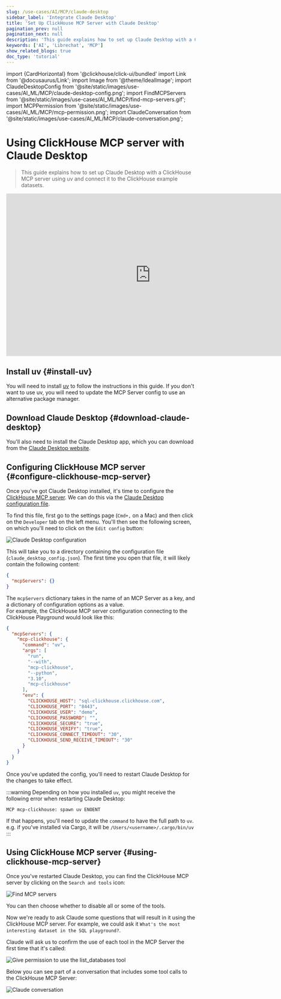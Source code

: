 ```yaml
---
slug: /use-cases/AI/MCP/claude-desktop
sidebar_label: 'Integrate Claude Desktop'
title: 'Set Up ClickHouse MCP Server with Claude Desktop'
pagination_prev: null
pagination_next: null
description: 'This guide explains how to set up Claude Desktop with a ClickHouse MCP server.'
keywords: ['AI', 'Librechat', 'MCP']
show_related_blogs: true
doc_type: 'tutorial'
---
```


import {CardHorizontal} from '@clickhouse/click-ui/bundled'
import Link from '@docusaurus/Link';
import Image from '@theme/IdealImage';
import ClaudeDesktopConfig from '@site/static/images/use-cases/AI_ML/MCP/claude-desktop-config.png';
import FindMCPServers from '@site/static/images/use-cases/AI_ML/MCP/find-mcp-servers.gif';
import MCPPermission from '@site/static/images/use-cases/AI_ML/MCP/mcp-permission.png';
import ClaudeConversation from '@site/static/images/use-cases/AI_ML/MCP/claude-conversation.png';

# Using ClickHouse MCP server with Claude Desktop

> This guide explains how to set up Claude Desktop with a ClickHouse MCP server using uv
> and connect it to the ClickHouse example datasets.

<iframe width="768" height="432" src="https://www.youtube.com/embed/y9biAm_Fkqw?si=9PP3-1Y1fvX8xy7q" title="YouTube video player" frameborder="0" allow="accelerometer; autoplay; clipboard-write; encrypted-media; gyroscope; picture-in-picture; web-share" referrerpolicy="strict-origin-when-cross-origin" allowfullscreen></iframe>

<VerticalStepper headerLevel="h2">

## Install uv {#install-uv}

You will need to install [uv](https://docs.astral.sh/uv/) to follow the instructions in this guide.
If you don't want to use uv, you will need to update the MCP Server config to use an alternative package manager.

## Download Claude Desktop {#download-claude-desktop}

You'll also need to install the Claude Desktop app, which you can download from the [Claude Desktop website](https://claude.ai/desktop).

## Configuring ClickHouse MCP server {#configure-clickhouse-mcp-server}

Once you've got Claude Desktop installed, it's time to configure the [ClickHouse MCP server](https://github.com/ClickHouse/mcp-clickhouse).
We can do this via the [Claude Desktop configuration file](https://claude.ai/docs/configuration).

To find this file, first go to the settings page (`Cmd+,` on a Mac) and then click on the `Developer` tab on the left menu.
You'll then see the following screen, on which you'll need to click on the `Edit config` button:

<Image img={ClaudeDesktopConfig} alt="Claude Desktop configuration" size="md" />

This will take you to a directory containing the configuration file (`claude_desktop_config.json`).
The first time you open that file, it will likely contain the following content:

```json
{
  "mcpServers": {}
}
```

The `mcpServers` dictionary takes in the name of an MCP Server as a key, and a dictionary of configuration options as a value.  
For example, the ClickHouse MCP server configuration connecting to the ClickHouse Playground would look like this:

```json
{
  "mcpServers": {
    "mcp-clickhouse": {
      "command": "uv",
      "args": [
        "run",
        "--with",
        "mcp-clickhouse",
        "--python",
        "3.10",
        "mcp-clickhouse"
      ],
      "env": {
        "CLICKHOUSE_HOST": "sql-clickhouse.clickhouse.com",
        "CLICKHOUSE_PORT": "8443",
        "CLICKHOUSE_USER": "demo",
        "CLICKHOUSE_PASSWORD": "",
        "CLICKHOUSE_SECURE": "true",
        "CLICKHOUSE_VERIFY": "true",
        "CLICKHOUSE_CONNECT_TIMEOUT": "30",
        "CLICKHOUSE_SEND_RECEIVE_TIMEOUT": "30"
      }
    }
  }
}
```

Once you've updated the config, you'll need to restart Claude Desktop for the changes to take effect. 

:::warning
Depending on how you installed `uv`, you might receive the following error when restarting Claude Desktop:

```text
MCP mcp-clickhouse: spawn uv ENOENT
```

If that happens, you'll need to update the `command` to have the full path to `uv`. e.g. if you've installed via Cargo, it will be `/Users/<username>/.cargo/bin/uv`
:::

## Using ClickHouse MCP server {#using-clickhouse-mcp-server}

Once you've restarted Claude Desktop, you can find the ClickHouse MCP server by clicking on the `Search and tools` icon:

<Image img={FindMCPServers} alt="Find MCP servers" size="md" />
<br/>

You can then choose whether to disable all or some of the tools.

Now we're ready to ask Claude some questions that will result in it using the ClickHouse MCP server.
For example, we could ask it `What's the most interesting dataset in the SQL playground?`.

Claude will ask us to confirm the use of each tool in the MCP Server the first time that it's called:

<Image img={MCPPermission} alt="Give permission to use the list_databases tool" size="md" />

Below you can see part of a conversation that includes some tool calls to the ClickHouse MCP Server:

<Image img={ClaudeConversation} alt="Claude conversation" size="md" />

</VerticalStepper>

